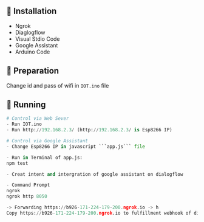 ## 🌱 Installation
- Ngrok
- Diaglogflow
- Visual Stdio Code
- Google Assistant
- Arduino Code

## 🍓 Preparation
Change id and pass of wifi in ```IOT.ino``` file

## 🚀 Running
```python
# Control via Web Sever
- Run IOT.ino
- Run http://192.168.2.3/ (http://192.168.2.3/ is Esp8266 IP)

# Control via Google Assistant
- Change Esp8266 IP in javascript ```app.js``` file

- Run in Terminal of app.js:
npm test

- Creat intent and intergration of google assistant on dialogflow

- Command Prompt
ngrok
ngrok http 8050

-> Forwarding https://b926-171-224-179-200.ngrok.io -> h
Copy https://b926-171-224-179-200.ngrok.io to fulfillment webhook of dialogflow
``` 
